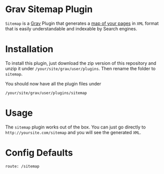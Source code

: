 # Grav Sitemap Plugin
`Sitemap` is a [Grav](http://github.com/getgrav/grav) Plugin that generates a [map of your pages](http://en.wikipedia.org/wiki/Site_map) in `XML` format that is easily understandable and indexable by Search engines.

# Installation
To install this plugin, just download the zip version of this repository and unzip it under `/your/site/grav/user/plugins`. Then rename the folder to `sitemap`.

You should now have all the plugin files under

	/your/site/grav/user/plugins/sitemap

# Usage
The `sitemap` plugin works out of the box. You can just go directly to `http://yoursite.com/sitemap` and you will see the generated `XML`.

# Config Defaults
```
route: /sitemap
```
